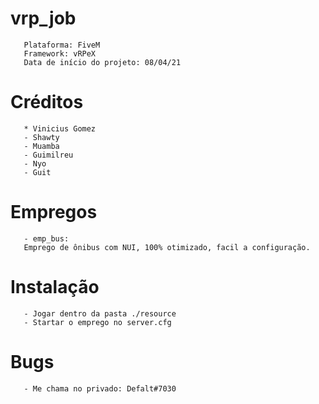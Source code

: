 # vrp_job

```
   Plataforma: FiveM
   Framework: vRPeX
   Data de início do projeto: 08/04/21
```
 
# Créditos

```
   * Vinicius Gomez
   - Shawty
   - Muamba
   - Guimilreu
   - Nyo
   - Guit
```

# Empregos

```
   - emp_bus:
   Emprego de ônibus com NUI, 100% otimizado, facil a configuração.
```
# Instalação

```
   - Jogar dentro da pasta ./resource
   - Startar o emprego no server.cfg
```

# Bugs

```
   - Me chama no privado: Defalt#7030
```
